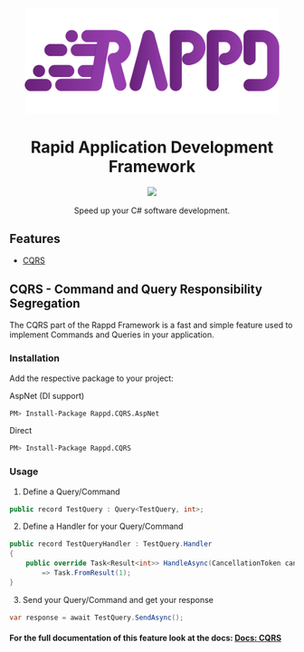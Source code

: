 <p align="center">
   <img width="450" src="assets/LogoWithText.svg" alt="Rappd logo">
</p>

<h1 align="center">Rapid Application Development Framework</h1>
<p align="center">
   <a href="https://app.codacy.com/gh/StecxDE/Rappd/dashboard?utm_source=gh&utm_medium=referral&utm_content=&utm_campaign=Badge_grade"><img src="https://app.codacy.com/project/badge/Grade/2fae5c5014054f88a62c69f04157f3a8"/></a>
</P>
<p align="center">Speed up your C# software development.</p>

## Features

-   [CQRS](#cqrs---command-and-query-responsibility-segregation)

## CQRS - Command and Query Responsibility Segregation

The CQRS part of the Rappd Framework is a fast and simple feature used to implement Commands and Queries in your application.

### Installation

Add the respective package to your project:

AspNet (DI support)
```bash
PM> Install-Package Rappd.CQRS.AspNet
```

Direct
```bash
PM> Install-Package Rappd.CQRS
```

### Usage

1.  Define a Query/Command

```csharp
public record TestQuery : Query<TestQuery, int>;
```

2.  Define a Handler for your Query/Command

```csharp
public record TestQueryHandler : TestQuery.Handler
{
    public override Task<Result<int>> HandleAsync(CancellationToken cancellationToken)
        => Task.FromResult(1);
}
```

3.  Send your Query/Command and get your response

```csharp
var response = await TestQuery.SendAsync();
```

#### For the full documentation of this feature look at the docs: [Docs: CQRS](/docs/CQRS.md)
